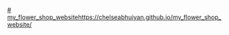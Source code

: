 [# my_flower_shop_website](https://chelseabhuiyan.github.io/my_flower_shop_website/)https://chelseabhuiyan.github.io/my_flower_shop_website/
